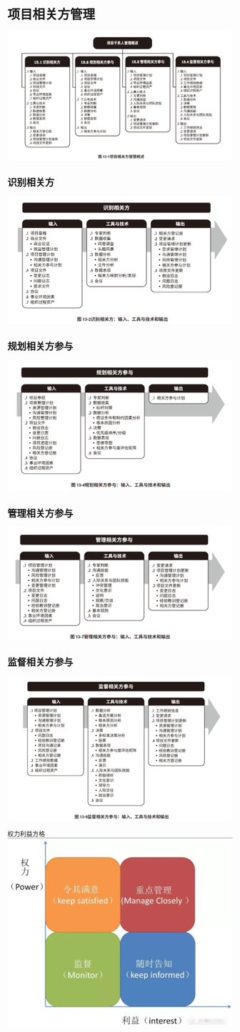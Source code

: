 # 项目相关方管理
![](../../img/pmbok/../../docs/img/pmbok/13.jpg)
## 识别相关方
![](../../img/pmbok/../../docs/img/pmbok/13.1.jpg)
## 规划相关方参与
![](../../img/pmbok/../../docs/img/pmbok/13.2.jpg)
## 管理相关方参与
![](../../img/pmbok/../../docs/img/pmbok/13.3.jpg)
## 监督相关方参与
![](../../img/pmbok/../../docs/img/pmbok/13.4.jpg)

权力利益方格
![权力利益方格](../../img/../docs/img/pmbok/13.x.jpg)
